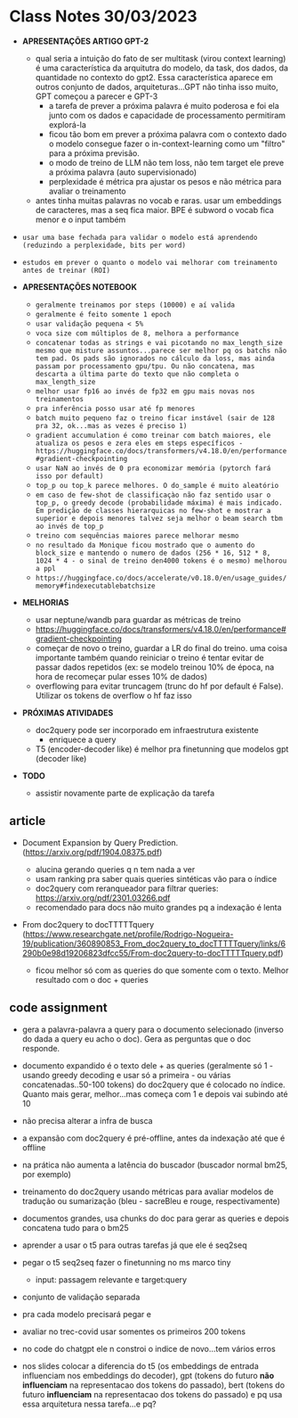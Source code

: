 # Class Notes 30/03/2023

- **APRESENTAÇÕES ARTIGO GPT-2**
  - qual seria a intuição do fato de ser multitask (virou context learning) é uma característica da arquitutra do modelo, da task, dos dados, da quantidade no contexto do gpt2. Essa característica aparece em outros conjunto de dados, arquiteturas...GPT não tinha isso muito, GPT começou a parecer e GPT-3
    - a tarefa de prever a próxima palavra é muito poderosa e foi ela junto com os dados e capacidade de processamento permitiram explorá-la
    - ficou tão bom em prever a próxima palavra com o contexto dado o modelo consegue fazer o in-context-learning como um "filtro" para a próxima previsão.
    - o modo de treino de LLM não tem loss, não tem target ele preve a próxima palavra (auto supervisionado)
    - perplexidade é métrica pra ajustar os pesos e não métrica para avaliar o treinamento
  - antes tinha muitas palavras no vocab e raras. usar um embeddings de caracteres, mas a seq fica maior. BPE é subword o vocab fica menor e o input também

- `usar uma base fechada para validar o modelo está aprendendo (reduzindo a perplexidade, bits per word)`
- `estudos em prever o quanto o modelo vai melhorar com treinamento antes de treinar (ROI)`

- **APRESENTAÇÕES NOTEBOOK**
  - `geralmente treinamos por steps (10000) e aí valida`
  - `geralmente é feito somente 1 epoch`
  - `usar validação pequena < 5%`
  - `voca size com múltiplos de 8, melhora a performance`
  - `concatenar todas as strings e vai picotando no max_length_size mesmo que misture assuntos...parece ser melhor pq os batchs não tem pad. Os pads são ignorados no cálculo da loss, mas ainda passam por processamento gpu/tpu. Ou não concatena, mas descarta a última parte do texto que não completa o max_length_size`
  - `melhor usar fp16 ao invés de fp32 em gpu mais novas nos treinamentos`
  - `pra inferência posso usar até fp menores`
  - `batch muito pequeno faz o treino ficar instável (sair de 128 pra 32, ok...mas as vezes é preciso 1)`
  - `gradient accumulation é como treinar com batch maiores, ele atualiza os pesos e zera eles em steps específicos - https://huggingface.co/docs/transformers/v4.18.0/en/performance#gradient-checkpointing`
  - `usar NaN ao invés de 0 pra economizar memória (pytorch fará isso por default)`
  - `top_p ou top_k parece melhores. O do_sample é muito aleatório`
  - `em caso de few-shot de classificaçào não faz sentido usar o top_p, o greedy decode (probabilidade máxima) é mais indicado. Em predição de classes hierarquicas no few-shot e mostrar a superior e depois menores talvez seja melhor o beam search tbm ao invés de top_p`
  - `treino com sequências maiores parece melhorar mesmo`
  - `no resultado da Monique ficou mostrado que o aumento do block_size e mantendo o numero de dados (256 * 16, 512 * 8, 1024 * 4 - o sinal de treino den4000 tokens é o mesmo) melhorou a ppl`
  - `https://huggingface.co/docs/accelerate/v0.18.0/en/usage_guides/memory#findexecutablebatchsize`

- **MELHORIAS**
  - usar neptune/wandb para guardar as métricas de treino
  - https://huggingface.co/docs/transformers/v4.18.0/en/performance#gradient-checkpointing
  - começar de novo o treino, guardar a LR do final do treino. uma coisa importante também quando reiniciar o treino é tentar evitar de passar dados repetidos (ex: se modelo treinou 10% de época, na hora de recomeçar pular esses 10% de dados)
  - overflowing para evitar truncagem (trunc do hf por default é False). Utilizar os tokens de overflow o hf faz isso

- **PRÓXIMAS ATIVIDADES**
  - doc2query pode ser incorporado em infraestrutura existente
    - enriquece a query
  - T5 (encoder-decoder like) é melhor pra finetunning que modelos gpt (decoder like)

- **TODO**
  - assistir novamente parte de explicação da tarefa

## article

- Document Expansion by Query Prediction. (https://arxiv.org/pdf/1904.08375.pdf)
  - alucina gerando queries q n tem nada a ver
  - usam ranking pra saber quais queries sintéticas vão para o índice
  - doc2query com reranqueador para filtrar queries: https://arxiv.org/pdf/2301.03266.pdf
  - recomendado para docs não muito grandes pq a indexação é lenta

- From doc2query to docTTTTTquery (https://www.researchgate.net/profile/Rodrigo-Nogueira-19/publication/360890853_From_doc2query_to_docTTTTTquery/links/6290b0e98d19206823dfcc55/From-doc2query-to-docTTTTTquery.pdf)
    - ficou melhor só com as queries do que somente com o texto. Melhor resultado com o doc + queries

## code assignment

- gera a palavra-palavra a query para o documento selecionado (inverso do dada a query eu acho o doc). Gera as perguntas que o doc responde.
- documento expandido é o texto dele + as queries (geralmente só 1 - usando greedy decoding e usar só a primeira - ou várias concatenadas..50-100 tokens) do doc2query que é colocado no índice. Quanto mais gerar, melhor...mas começa com 1 e depois vai subindo até 10
- não precisa alterar a infra de busca
- a expansão com doc2query é pré-offline, antes da indexação até que é offline
- na prática não aumenta a latência do buscador (buscador normal bm25, por exemplo)
- treinamento do doc2query usando métricas para avaliar modelos de tradução ou sumarização (bleu - sacreBleu e rouge, respectivamente)
- documentos grandes, usa chunks do doc para gerar as queries e depois concatena tudo para o bm25
- aprender a usar o t5 para outras tarefas já que ele é seq2seq

- pegar o t5 seq2seq fazer o finetunning no ms marco tiny
  - input: passagem relevante e target:query
- conjunto de validação separada
- pra cada modelo precisará pegar e 
- avaliar no trec-covid usar somentes os primeiros 200 tokens

- no code do chatgpt ele n constroi o indice de novo...tem vários erros
- nos slides colocar a diferencia do t5 (os embeddings de entrada influenciam nos embeddings do decoder), gpt (tokens do futuro **não influenciam** na representacao dos tokens do passado), bert (tokens do futuro **influenciam** na representacao dos tokens do passado) e pq usa essa arquitetura nessa tarefa...e pq?
